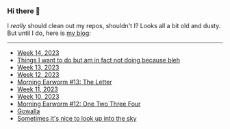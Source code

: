 ### Hi there 👋

I _really_ should clean out my repos, shouldn't I? Looks all a bit old and dusty. But until I do, here is [my blog](https://lostfocus.de/):

--- 

<!-- POST-LIST:START -->
- [Week 14, 2023](https://lostfocus.de/2023/04/10/week-14-2023/)
- [Things I want to do but am in fact not doing because bleh](https://lostfocus.de/2023/04/03/things-i-want-to-do-but-am-in-fact-not-doing-because-bleh/)
- [Week 13, 2023](https://lostfocus.de/2023/04/02/week-13-2023/)
- [Week 12, 2023](https://lostfocus.de/2023/03/26/week-12-2023/)
- [Morning Earworm #13: The Letter](https://lostfocus.de/2023/03/21/morning-earworm-13-the-letter/)
- [Week 11, 2023](https://lostfocus.de/2023/03/19/week-11-2023/)
- [Week 10, 2023](https://lostfocus.de/2023/03/12/week-10-2023/)
- [Morning Earworm #12: One Two Three Four](https://lostfocus.de/2023/03/12/morning-earworm-12-one-two-three-four/)
- [Gowalla](https://lostfocus.de/2023/03/10/gowalla/)
- [Sometimes it&#39;s nice to look up into the sky](https://lostfocus.de/2023/03/07/231281/)
<!-- POST-LIST:END -->

<!--
**lostfocus/lostfocus** is a ✨ _special_ ✨ repository because its `README.md` (this file) appears on your GitHub profile.

Here are some ideas to get you started:

- 🔭 I’m currently working on ...
- 🌱 I’m currently learning ...
- 👯 I’m looking to collaborate on ...
- 🤔 I’m looking for help with ...
- 💬 Ask me about ...
- 📫 How to reach me: ...
- 😄 Pronouns: ...
- ⚡ Fun fact: ...
-->
